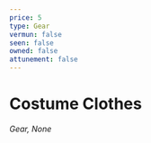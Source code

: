 ```yaml
---
price: 5
type: Gear
vermun: false
seen: false
owned: false
attunement: false
---
```

# Costume Clothes

*Gear, None*